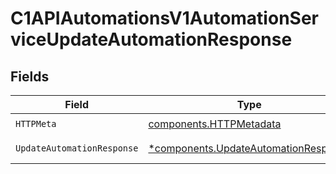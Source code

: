 # C1APIAutomationsV1AutomationServiceUpdateAutomationResponse


## Fields

| Field                                                                                       | Type                                                                                        | Required                                                                                    | Description                                                                                 |
| ------------------------------------------------------------------------------------------- | ------------------------------------------------------------------------------------------- | ------------------------------------------------------------------------------------------- | ------------------------------------------------------------------------------------------- |
| `HTTPMeta`                                                                                  | [components.HTTPMetadata](../../models/components/httpmetadata.md)                          | :heavy_check_mark:                                                                          | N/A                                                                                         |
| `UpdateAutomationResponse`                                                                  | [*components.UpdateAutomationResponse](../../models/components/updateautomationresponse.md) | :heavy_minus_sign:                                                                          | Successful response                                                                         |